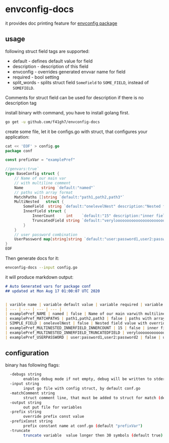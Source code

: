 # envconfig-docs

it provides doc printing feature for [envconfig package](https://github.com/kelseyhightower/envconfig)


## usage

 following struct field tags are supported:
 * default - defines default value for field
 * description - description of this field
 * envconfig - overrides generated envvar name for field
 * required - bool setting
 * split_words - splits struct field `SomeField` to `SOME_FIELD`, instead of `SOMEFIELD`.
 
 
Comments for struct field can be used for description if there is no description tag

install binary with command, you  have to install golang first.

```bash
go get -u github.com/f41gh7/envconfig-docs
```

create some file, let it be configs.go with struct, that configures your application:

```go
cat << 'EOF' > config.go
package conf

const prefixVar = "examplePref"

//genvars:true`
type BaseConfig struct {
	// Name of our main var
	// with multiline comment
	Name        string `default:"named"`
	// paths with array format
	MatchPaths []string `default:"path1,path2,path3"`
	MultiNested   struct {
		SomeField  string `default:"onelevelNest" description:"Nested field value with override" envconfig:"SIMPLE_FIELD"`
		InnerField struct {
			InnerCount     int    `default:"15" description:"inner field with int value"`
			TruncatedField string `default:"verylooooooooooooooooooooooooooooooooooooooooooooooooooooooooooooooooooooooooooooooooong value" description:"truncated, can be shown with flag -truncate=false"`
		}
	}
	// user password combination
	UserPassword map[string]string `default:"user:password1,user2:password2"`
}
EOF
```

Then generate docs for it:

```bash
envconfig-docs --input config.go
```
it will produce markdown output:

```markdown
# Auto Generated vars for package conf 
## updated at Mon Aug 17 01:00:07 UTC 2020 


| varible name | variable default value | variable required | variable description |
| --- | --- | --- | --- |
| examplePref_NAME | named | false | Name of our main varwith multiline comment |
| examplePref_MATCHPATHS | path1,path2,path3 | false | paths with array format |
| SIMPLE_FIELD | onelevelNest | false | Nested field value with override |
| examplePref_MULTINESTED_INNERFIELD_INNERCOUNT | 15 | false | inner field with int value |
| examplePref_MULTINESTED_INNERFIELD_TRUNCATEDFIELD | verylooooooooooooooooooooooooo | false | truncated, can be shown with flag -truncate=false |
| examplePref_USERPASSWORD | user:password1,user2:password2 | false | user password combination |

```

## configuration
 
 

 binary has following flags:

```bash
  -debugs string
        enables debug mode if not empty, debug will be written to stderr
  -input string
        input go file with config struct, by default conf.go
  -matchComment string
        struct comment line, that must be added to struct for match (default "//genvars:true")
  -output string
        out put file for variables
  -prefix string
        override prefix const value
  -prefixConst string
        prefix constant name at conf.go (default "prefixVar")
  -truncate
        truncate variable  value longer then 30 symbols (default true)
```